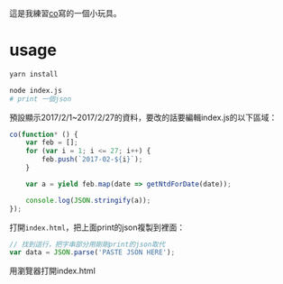 這是我練習[co](https://github.com/tj/co)寫的一個小玩具。

# usage

```bash
yarn install

node index.js
# print 一個json
```

預設顯示2017/2/1~2017/2/27的資料，要改的話要編輯index.js的以下區域：

```js
co(function* () {
    var feb = [];
    for (var i = 1; i <= 27; i++) {
        feb.push(`2017-02-${i}`);
    }

    var a = yield feb.map(date => getNtdForDate(date));

    console.log(JSON.stringify(a));
});
```


打開`index.html`，把上面print的json複製到裡面：

```js
// 找到這行，把字串部分用剛剛print的json取代
var data = JSON.parse('PASTE JSON HERE');
```

用瀏覽器打開index.html